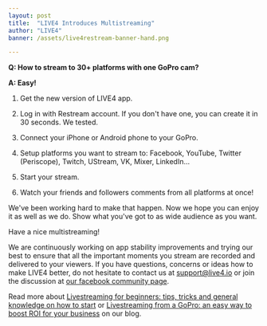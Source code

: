 ```yaml
---
layout: post
title:  "LIVE4 Introduces Multistreaming"
author: "LIVE4"
banner: /assets/live4restream-banner-hand.png

---
```


**Q: How to stream to 30+ platforms with one GoPro cam?**

**A: Easy!** 

1. Get the new version of LIVE4 app.

2. Log in with Restream account. If you don't have one, you can create it in 30 seconds. We tested.

3. Connect your iPhone or Android phone to your GoPro.

4. Setup platforms you want to stream to: Facebook, YouTube, Twitter (Periscope), Twitch, UStream, VK, 
Mixer, LinkedIn...

5. Start your stream.

6. Watch your friends and followers comments from all platforms at once!

We've been working hard to make that happen. Now we hope you can enjoy it as well as we do.
Show what you've got to as wide audience as you want.

Have a nice multistreaming!

We are continuously working on app stability improvements and trying our best to ensure that all the important
moments you stream  are recorded and delivered to your viewers. If you have questions, concerns or ideas how to
make LIVE4 better, do not hesitate to contact us at [support@live4.io](mailto:support@live4.io) or join the
discussion at [our facebook community page](https://www.facebook.com/LIVE4GoPro/).

Read more about [Livestreaming for beginners: tips, tricks and general knowledge on how to start](https://live4.io/blog/livestreaming-for-business-tips-tricks-and-general-knowledge-on-how-to-start)
or [Livestreaming from a GoPro: an easy way to boost ROI for your business](https://live4.io/blog/livestreaming-from-a-gopro-an-easy-way-to-boost-roi-for-your-business) 
on our blog.

